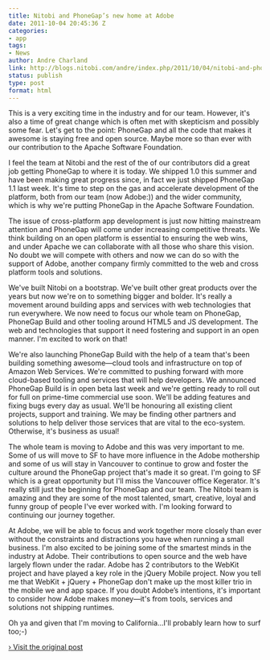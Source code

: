 ```yaml
---
title: Nitobi and PhoneGap’s new home at Adobe
date: 2011-10-04 20:45:36 Z
categories:
- app
tags:
- News
author: Andre Charland
link: http://blogs.nitobi.com/andre/index.php/2011/10/04/nitobi-and-phonegaps-new-home-at-adobe/
status: publish
type: post
format: html
---
```


This is a very exciting time in the industry and for our team. However, it's also a time of great change which is often met with skepticism and possibly some fear. Let's get to the point: PhoneGap and all the code that makes it awesome is staying free and open source. Maybe more so than ever with our contribution to the Apache Software Foundation.

I feel the team at Nitobi and the rest of the of our contributors did a great job getting PhoneGap to where it is today. We shipped 1.0 this summer and have been making great progress since, in fact we just shipped PhoneGap 1.1 last week. It's time to step on the gas and accelerate development of the platform, both from our team (now Adobe:)) and the wider community, which is why we're putting PhoneGap in the Apache Software Foundation.

The issue of cross-platform app development is just now hitting mainstream attention and PhoneGap will come under increasing competitive threats. We think building on an open platform is essential to ensuring the web wins, and under Apache we can collaborate with all those who share this vision. No doubt we will compete with others and now we can do so with the support of Adobe, another company firmly committed to the web and cross platform tools and solutions.

We've built Nitobi on a bootstrap. We've built other great products over the years but now we're on to something bigger and bolder. It's really a movement around building apps and services with web technologies that run everywhere. We now need to focus our whole team on PhoneGap, PhoneGap Build and other tooling around HTML5 and JS development. The web and technologies that support it need fostering and support in an open manner. I'm excited to work on that!

We're also launching PhoneGap Build with the help of a team that's been building something awesome—cloud tools and infrastructure on top of Amazon Web Services. We're committed to pushing forward with more cloud-based tooling and services that will help developers. We announced PhoneGap Build is in open beta last week and we're getting ready to roll out for full on prime-time commercial use soon. We'll be adding features and fixing bugs every day as usual. We'll be honouring all existing client projects, support and training. We may be finding other partners and solutions to help deliver those services that are vital to the eco-system. Otherwise, it's business as usual!

The whole team is moving to Adobe and this was very important to me. Some of us will move to SF to have more influence in the Adobe mothership and some of us will stay in Vancouver to continue to grow and foster the culture around the PhoneGap project that's made it so great. I'm going to SF which is a great opportunity but I'll miss the Vancouver office Kegerator. It's really still just the beginning for PhoneGap and our team. The Nitobi team is amazing and they are some of the most talented, smart, creative, loyal and funny group of people I've ever worked with. I'm looking forward to continuing our journey together.

At Adobe, we will be able to focus and work together more closely than ever without the constraints and distractions you have when running a small business. I'm also excited to be joining some of the smartest minds in the industry at Adobe. Their contributions to open source and the web have largely flown under the radar. Adobe has 2 contributors to the WebKit project and have played a key role in the jQuery Mobile project. Now you tell me that WebKit + jQuery + PhoneGap don't make up the most killer trio in the mobile we and app space. If you doubt Adobe’s intentions, it's important to consider how Adobe makes money—it's from tools, services and solutions not shipping runtimes.

Oh ya and given that I'm moving to California…I'll probably learn how to surf too;-)

[› Visit the original post](http://blogs.nitobi.com/andre/index.php/2011/10/04/nitobi-and-phonegaps-new-home-at-adobe/)

